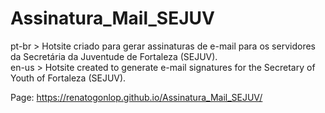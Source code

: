 # Assinatura_Mail_SEJUV

pt-br > Hotsite criado para gerar assinaturas de e-mail para os servidores da Secretária da Juventude de Fortaleza (SEJUV).<br>
en-us > Hotsite created to generate e-mail signatures for the Secretary of Youth of Fortaleza (SEJUV).


Page: https://renatogonlop.github.io/Assinatura_Mail_SEJUV/

